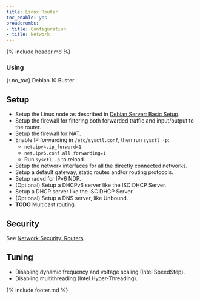 ```yaml
---
title: Linux Router
toc_enable: yes
breadcrumbs:
- title: Configuration
- title: Network
---
```

{% include header.md %}

### Using
{:.no_toc}
Debian 10 Buster

## Setup

- Setup the Linux node as described in [Debian Server: Basic Setup](/config/linux-server/debian-server/#basic-setup).
- Setup the firewall for filtering both forwarded traffic and input/output to the router.
- Setup the firewall for NAT.
- Enable IP forwarding in `/etc/sysctl.conf`, then run `sysctl -p`:
  - `net.ipv4.ip_forward=1`
  - `net.ipv6.conf.all.forwarding=1`
  - Run `sysctl -p` to reload.
- Setup the network interfaces for all the directly connected networks.
- Setup a default gateway, static routes and/or routing protocols.
- Setup radvd for IPv6 NDP.
- (Optional) Setup a DHCPv6 server like the ISC DHCP Server.
- Setup a DHCP server like the ISC DHCP Server.
- (Optional) Setup a DNS server, like Unbound.
- **TODO** Multicast routing.

## Security

See [Network Security: Routers](config/network/security#routers).

## Tuning

- Disabling dynamic frequency and voltage scaling (Intel SpeedStep).
- Disabling multithreading (Intel Hyper-Threading).

{% include footer.md %}
